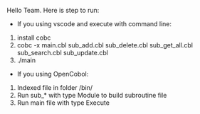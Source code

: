 Hello Team.
Here is step to run:
* If you using vscode and execute with command line:
1. install cobc
2. cobc -x main.cbl sub_add.cbl sub_delete.cbl sub_get_all.cbl sub_search.cbl sub_update.cbl
3. ./main
* If you using OpenCobol:
1. Indexed file in folder /bin/
2. Run sub_* with type Module to build subroutine file
3. Run main file with type Execute

